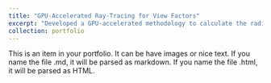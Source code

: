 ```yaml
---
title: "GPU-Accelerated Ray-Tracing for View Factors"
excerpt: "Developed a GPU-accelerated methodology to calculate the radition view factors of an arbitrary CAD file. This program was used to study thermoelectric generators (TEGs). <br/><img src='/images/TEG.JPG'>"
collection: portfolio
---
```


This is an item in your portfolio. It can be have images or nice text. If you name the file .md, it will be parsed as markdown. If you name the file .html, it will be parsed as HTML. 
